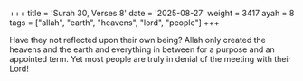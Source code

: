 +++
title = 'Surah 30, Verses 8'
date = '2025-08-27'
weight = 3417
ayah = 8
tags = ["allah", "earth", "heavens", "lord", "people"]
+++

Have they not reflected upon their own being? Allah only created the heavens and the earth and everything in between for a purpose and an appointed term. Yet most people are truly in denial of the meeting with their Lord!
